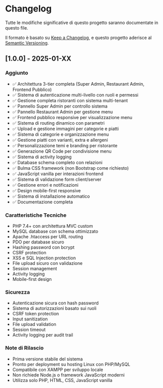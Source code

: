 # Changelog

Tutte le modifiche significative di questo progetto saranno documentate in questo file.

Il formato è basato su [Keep a Changelog](https://keepachangelog.com/en/1.0.0/),
e questo progetto aderisce al [Semantic Versioning](https://semver.org/spec/v2.0.0.html).

## [1.0.0] - 2025-01-XX

### Aggiunto
- ✅ Architettura 3-tier completa (Super Admin, Restaurant Admin, Frontend Pubblico)
- ✅ Sistema di autenticazione multi-livello con ruoli e permessi
- ✅ Gestione completa ristoranti con sistema multi-tenant
- ✅ Pannello Super Admin per controllo sistema
- ✅ Pannello Restaurant Admin per gestione menu
- ✅ Frontend pubblico responsive per visualizzazione menu
- ✅ Sistema di routing dinamico con parametri
- ✅ Upload e gestione immagini per categorie e piatti
- ✅ Sistema di categorie e organizzazione menu
- ✅ Gestione piatti con varianti, extra e allergeni
- ✅ Personalizzazione temi e branding per ristorante
- ✅ Generazione QR Code per condivisione menu
- ✅ Sistema di activity logging
- ✅ Database schema completo con relazioni
- ✅ Bulma CSS framework (non Bootstrap come richiesto)
- ✅ JavaScript vanilla per interazioni frontend
- ✅ Sistema di validazione form client/server
- ✅ Gestione errori e notificazioni
- ✅ Design mobile-first responsive
- ✅ Sistema di installazione automatico
- ✅ Documentazione completa

### Caratteristiche Tecniche
- PHP 7.4+ con architettura MVC custom
- MySQL database con schema ottimizzato
- Apache .htaccess per URL routing
- PDO per database sicuro
- Hashing password con bcrypt
- CSRF protection
- XSS e SQL Injection protection
- File upload sicuro con validazione
- Session management
- Activity logging
- Mobile-first design

### Sicurezza
- Autenticazione sicura con hash password
- Sistema di autorizzazioni basato sui ruoli
- CSRF token protection
- Input sanitization
- File upload validation
- Session timeout
- Activity logging per audit trail

### Note di Rilascio
- Prima versione stabile del sistema
- Pronto per deployment su hosting Linux con PHP/MySQL
- Compatibile con XAMPP per sviluppo locale
- Non richiede Node.js o framework JavaScript moderni
- Utilizza solo PHP, HTML, CSS, JavaScript vanilla